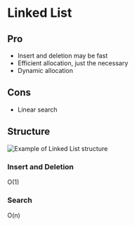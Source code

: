# Linked List

## Pro
* Insert and deletion may be fast
* Efficient allocation, just the necessary
* Dynamic allocation

## Cons
* Linear search

## Structure
![Example of Linked List structure](https://miro.medium.com/max/816/1*rEC8Te27eo5TSYCHMA7Ttw.png)

### Insert and Deletion
O(1)

### Search
O(n)